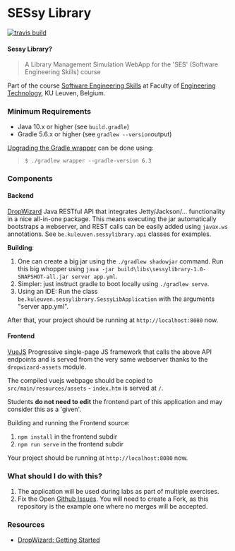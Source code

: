 # SESsy Library

[![travis build](https://travis-ci.org/KULeuven-Diepenbeek/sessylibrary.svg?branch=master)](https://travis-ci.org/KULeuven-Diepenbeek/sessylibrary)

#### Sessy Library?

> A Library Management Simulation WebApp for the 'SES' (Software Engineering Skills) course

Part of the course [Software Engineering Skills](https://brainbaking.com/teaching/ses/) at Faculty of [Engineering Technology](https://iiw.kuleuven.be), KU Leuven, Belgium.

### Minimum Requirements

* Java 10.x or higher (see `build.gradle`)
* Gradle 5.6.x or higher (see `gradlew --version`output)

[Upgrading the Gradle wrapper](https://docs.gradle.org/current/userguide/gradle_wrapper.html) can be done using:

> `$ ./gradlew wrapper --gradle-version 6.3`

### Components

#### Backend

[DropWizard](http://www.dropwizard.io/en/stable/) Java RESTful API that integrates Jetty/Jackson/... functionality in a nice all-in-one package. 
This means executing the jar automatically bootstraps a webserver, and REST calls can be easily added using `javax.ws` annotations. See `be.kuleuven.sessylibrary.api` classes for examples.

**Building**:

1. One can create a big jar using the `./gradlew shadowjar` command. Run this big whopper using `java -jar build\libs\sessylibrary-1.0-SNAPSHOT-all.jar server app.yml`.
2. Simpler: just instruct gradle to boot locally using `./gradlew serve`.
3. Using an IDE: Run the class `be.kuleuven.sessylibrary.SessyLibApplication` with the arguments "server app.yml". 

After that, your project should be running at `http://localhost:8080` now.

#### Frontend

[VueJS](https://vuejs.org) Progressive single-page JS framework that calls the above API endpoints and is served from the very same webserver thanks to the `dropwizard-assets` module. 

The compiled vuejs webpage should be copied to `src/main/resources/assets` - `index.htm` is served at `/`.

Students **do not need to edit** the frontend part of this application and may consider this as a 'given'. 

Building and running the Frontend source:

1. `npm install` in the frontend subdir
2. `npm run serve` in the frontend subdir

Your project should be running at `http://localhost:8080` now.

### What should I do with this?

1. The application will be used during labs as part of multiple exercises. 
2. Fix the Open [Github Issues](https://github.com/KULeuven-Diepenbeek/sessylibrary/issues). You will need to create a Fork, as this repository is the example one where no merges will be accepted. 

### Resources

* [DropWizard: Getting Started](https://dropwizard.io/en/stable/getting-started.html) 

